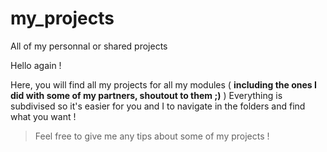 # my_projects
All of my personnal or shared projects

Hello again !

Here, you will find all my projects for all my modules ( **including the ones I did with some of my partners, shoutout to them ;)** )
Everything is subdivised so it's easier for you and I to navigate in the folders and find what you want !
>Feel free to give me any tips about some of my projects !

